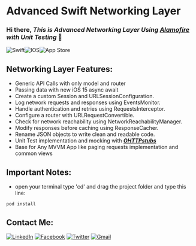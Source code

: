 # Advanced Swift Networking Layer

### Hi there, ***This is Advanced Networking Layer Using [Alamofire][Alamofire] with Unit Testing*** 👋


<img alt="Swift" src="https://img.shields.io/badge/swift-%23FA7343.svg?&style=for-the-badge&logo=swift&logoColor=white"/><img alt="IOS" src="https://img.shields.io/badge/iOS-000000?style=for-the-badge&logo=ios&logoColor=white"><img alt="App Store" src="https://img.shields.io/badge/App_Store-0D96F6?style=for-the-badge&logo=app-store&logoColor=white" />


## Networking Layer Features: 

- Generic API Calls with only model and router
- Passing data with new iOS 15 async await
- Create a custom Session and URLSessionConfiguration.
- Log network requests and responses using EventsMonitor.
- Handle authentication and retries using RequestsInterceptor.
- Configure a router with URLRequestConvertible.
- Check for network reachability using NetworkReachabilityManager.
- Modify responses before caching using ResponseCacher.
- Rename JSON objects to write clean and readable code.
- Unit Test implementation and mocking with ***[OHTTPstubs][OHTTPstubs]***
- Base for Any MVVM App like paging requests implementation and common views

## Important Notes:
  
- open your terminal type 'cd' and drag the project folder and type this line:
```
pod install
```
[OHTTPstubs]: https://github.com/AliSoftware/OHHTTPStubs
[Alamofire]: https://github.com/Alamofire/Alamofire
[contact]: https://www.linkedin.com/in/ali-fayed-8682aa1a6/
[fb]: https://www.facebook.com/alifayed26/
[tw]: https://www.twitter.com/Aliifayed
[mail]: https://docs.google.com/document/d/1Oo4S9pl0yM4K4uewlOh7poLAmEKLbjnFelIYHxBQL7o/edit?usp=sharing


## Contact Me:

[<img alt="LinkedIn" src="https://img.shields.io/badge/linkedin%20-%230077B5.svg?&style=for-the-badge&logo=linkedin&logoColor=white"/>][contact]  [<img alt="Facebook" src="https://img.shields.io/badge/Facebook%20-%231877F2.svg?&style=for-the-badge&logo=Facebook&logoColor=white"/>][fb]  [<img alt="Twitter" src="https://img.shields.io/badge/Aliifayed%20-%231DA1F2.svg?&style=for-the-badge&logo=Twitter&logoColor=white"/>][tw]  [<img alt="Gmail" src="https://img.shields.io/badge/Gmail-D14836?style=for-the-badge&logo=gmail&logoColor=white" />][mail]
